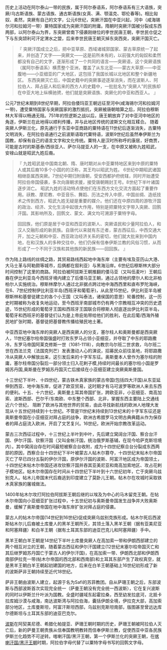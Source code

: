 历史上活动在阿尔泰山一带的民族，属于阿尔泰语系，阿尔泰语系有三大语族，突厥/乌古斯语族、蒙古语族、通古斯语族(女真、满、颚温克、鄂伦春等)。相比匈奴、柔然，突厥有自己的文字，公元6世纪，突厥汗国在中亚兴起，河中（咸海锡尔河和拉姆河一带）粟特国家成为突厥汗国的附庸。隋朝时突厥汗国被分裂成东西两部，以阿尔泰山为界，东突厥曾南下侵袭刚继位的李世民唐王朝，李世民仓促之下与东突颉利可汗定渭水之盟，后来李世民唐王朝灭掉东突西突，突厥汗国灭亡。
>『
突厥汗国成立之后，把中亚草原、西域诸城郭国家、蒙古草原统一了起来，并创造了文字——突厥文——这是前所未有的，以前强大的匈奴和柔然都没有自己的文字，逐渐形成了一个共同的语言——突厥语，这个突厥语族（属阿尔泰语系）横贯整个亚洲，覆盖了从东北亚——蒙古大草原——中亚腹地——小亚细亚的广大地区，这包括了我国长城以北地区和整个新疆地区。
东西突厥灭亡后，中国史籍中的突厥事迹逐渐消失，而在波斯人、阿拉伯人、拜占庭人和后来的西方人的史籍中，一批批名为“突厥人”的民族却在中亚大地上纵横驰骋，他们就是突厥语族、突厥化的中亚和西亚人。
』

公元7世纪末期到8世纪早期，阿拉伯倭玛亚王朝远征至河中(咸海锡尔河和拉姆河一带)，遭受粟特国家与突厥国家的激烈抵抗，突厥被唐朝暗算之后，阿拉伯穆斯林大军得以畅通无阻。751年的怛逻斯之战以后，唐王朝放弃了对中亚河中地区的角逐，伊斯兰在此地得以顺利传播，并与此地区传统的波斯文化相互糅合。
随着突厥人伊斯兰化，原先通行于东亚中亚商路的粟特语在11世纪后逐渐消失，古粟特文明消失，在阿拉伯语通行之前波斯语取代粟特语，波斯9世纪后虽然奉伊斯兰为国教，却保有自己的语言文字和文化传统。粟特人是汉时所称呼的康居，好商贾，可能是古时的斯基泰/西徐亚人、萨尔马提亚人的一支，在中原又被称九姓昭武，安禄山就是昭武九姓后裔。
>『
九姓昭武是中国南北朝、隋、唐时期对从中亚粟特地区来到中原的粟特人或其后裔10多个小国的的泛称，其王均以昭武为姓。 6世纪中期昭武诸国相继臣属西突厥。7世纪中期归附唐朝，受安西都护府统辖，同时开始遭受阿拉伯帝国侵袭，多次向唐朝求援，接受唐朝赐封王号。8世纪下半叶诸国逐步消亡。
昭武九姓的活动特点使他们在东西方文化交流方面起了重要作用。祆教、摩尼教、中亚音乐、舞蹈、历法之传入中原，中国丝绸、造纸技术之传到西方，昭武九姓无疑是重要的媒介。他们还在中原四周的游牧汗国的政治、经济、文化生活中起很大作用，特别是把粟特文字带入突厥、回鹘汗国。其影响所及，回鹘文、蒙文、满文均可溯源于粟特字母。


>回回族，他们原是居于中亚和西亚的波斯人、突厥语民和少量阿拉伯人，和汉人交融形成的新民族。自唐代以来就有东迁者，蒙古西征后，中西交通大开，加之元朝和中亚、西亚政治经济关系的密切，他们就大批来到中国内地，在和汉族人的多种交往中，他们仍保有信奉伊斯兰教的风俗习惯，从而形成了一个不同于汉族和其他族的新民族——回回族。
』

作为陆上路线的丝绸之路，其贸易路线西起地中海东岸（主要有埃及亚历山大港、大马士革与阿勒颇等城市，后俩都在叙利亚）与黑海沿岸。6世纪后穆斯林大部分时间控制了这里的商路。阿拉伯被阿拔斯王朝推翻的倭马亚（又叫伍麦叶）王朝后裔在伊比利亚岛今西班牙境内建立了后倭马亚王朝，通过占领地的摩尔人和北非柏柏尔人实施统治。穆斯林摩尔人通过北非据点跨过地中海西西里和直布罗陀海峡，在6、7世纪控制伊比利亚半岛(西班牙和葡萄牙)，从此至15世纪，伊比利亚半岛被穆斯林和基督徒建立的各个小王国（又叫泰法，诸侯国的意思）轮番控制，这一历史时期被称为收复失地运动，至今西班牙南部城市仍有两个宗教相互冲突的历史遗迹，15世纪形成的葡萄牙王国和西班牙王国联合将穆斯人彻底逐出伊比利亚半岛，葡萄牙和西班牙的基督徒们认为是上帝庇佑带给他们的胜利，在此后葡/西海外殖民地扩张时期，基督徒把基督教传播给殖民地土著。



中亚西亚地中海东岸的突厥人是西突厥人的分支，塞尔柱人和奥斯曼都是西突厥人，11世纪塞尔柱帝国强盛时打败东罗马占领小亚细亚，并夺取了中东的耶路撒冷，东罗马帝国阿莱克修斯一世（1081-1118），向教宗乌尔班二世求救，乌尔班二世在西法兰克（法国克列芒）发表激动人心的演说，招募民众前往圣地，将耶路撒冷从突厥人中解放出来，这引发后来的十字军东征。奥斯曼本人曾作为塞尔柱的附庸，塞尔柱帝国分裂后一部分领土归入花剌子模,持续时间最长的塞尔柱小国是罗姆苏丹国,奥斯曼在罗姆苏丹国灭亡后接续在小亚细亚建立突厥奥斯曼国。


十三世纪下半叶、十四世纪，蒙古铁木真家族的蒙古帝国(包括四大汗国)从东亚延伸到西亚、地中海东岸，促进了欧亚贸易，这时期才有马可波罗等欧洲人来去东西的便利。十五、十六世纪，奥斯曼土耳其帝国扩张，跨欧亚非，小亚细亚、南高加索、波斯西部、巴尔干/东南欧、中东整个西部、北非，掌握东西主要陆上交通线近六个世纪， 阻断了欧洲与其他世界的贸易，由此寻找新航线的欧洲人地理大发现从十五世纪持续到十七世纪。不管是11世纪末持续到13世纪末的十字军东征还是奥斯曼帝国在小亚细亚对拜占庭的战争，欧洲古希腊罗马文明古典典籍从作为保存者的拜占庭流入欧洲，开启了文艺复兴。16世纪，欧洲开始宗教改革运动。


蒙古三次西征过程中，十三世纪上半叶到中叶，先后建立窝阔台汗国、察合台汗国、伊尔汗国、钦察汗国（又叫金帐汗国，统治俄罗斯基辅，在现今哈萨克斯坦境内）。其中窝阔台存在时间最短被察合台收附，成为十四世纪察合台分裂成东西两部的原因，西察合台十四世纪下半叶被蒙古人帖木尔篡夺，十四世纪末帖木尔帝国灭亡了早已四分五裂的伊尔汗国，原伊尔汗国的波斯、阿富汗地区成为帝国领土，十四世纪末帖木尔帝国还进攻钦察汗国并吞其亚美尼亚和南高加索地区、攻占花剌子模地区。帖木尔帝国存在时间从十四世纪下半叶到十六世纪初年，亡于突厥乌兹别克人。帖木儿帝国末代后裔逃到印度建立了莫卧儿王朝。帖木尔在攻城时采取铁木真家族的屠城做法。


1400年帖木尔攻打阿拉伯阿拔斯王朝后继的以埃及为中心的马木留克王朝。在帖木尔帝国向小亚细亚扩张过程中，十五世纪初与奥斯曼帝国发生战争并大败奥斯曼，缓解了奥斯曼帝国在地中海东岸扩张对拜占庭的侵袭。


蒙古人的帖木尔帝国(14世纪到16世纪)促成突厥乌兹别克族形成。帖木尔死后西波斯帖木尔儿后裔被土库曼人的黑羊王朝所灭，其领土落入黑羊王朝（据有亚美尼亚和阿塞拜疆）和白羊王朝（据有土耳其东部的迪亚巴克儿和阿塞拜疆）手中。

黑羊王朝白羊王朝是14世纪下半叶土库曼突厥人在高加索一带和伊朗西部建立的两个相互对立的王朝，随着蒙古西征和伊尔汗国建立(12世纪末塞尔柱帝国灭亡和其后继罗姆苏丹国亡于蒙古人的伊尔汗国)，在高加索一带、伊朗西北部和伊朗西南部伊拉克一带(帖木尔帝国的西北部和西南部)和土耳其东部产生了政权真空，就是黑羊王朝白羊王朝起初建国的地方，后来在白羊王朝基础上16世纪初形成了新的波斯萨非王朝持续至近代18世纪。

萨非王朝由波斯人建立，起源于名为Safi的苏菲教团。自从萨珊王朝之后，东部波斯与西部波斯首次实现完全统一（萨曼王朝没有完全统一西波斯），它在复兴波斯的同时以伊斯兰什叶派为国教。全盛时疆域东起霍拉桑，西至幼发拉底河，北抵卡拉库姆沙漠与咸海，南达波斯湾与阿拉伯海，囊括伊朗全境，伊拉克大部，高加索部分地区，土库曼斯坦，阿富汗斯坦西部，乌兹别克斯坦南部，版图甚至曾远达库尔德斯坦与土耳其东部的迪亚巴克尔。

[波斯](https://zh.wikipedia.org/zh-cn/%E6%B3%A2%E6%96%AF)在阿契美尼德、希腊化帕提亚、萨珊王朝时期的历史，萨珊王朝被阿拉伯人灭亡后，新的萨曼王朝贵族从信奉国教明教转而信奉伊斯兰教，促使西亚中亚各民族伊斯兰化趋势不可逆转。喀喇汗国/黑汗王朝，第一个伊斯兰化的突厥王朝，在[喀喇汗国/黑汗王朝](喀喇汗国/黑汗王朝)时期，阿拉伯字母代替了以粟特字母书写的回鹘文字母。
